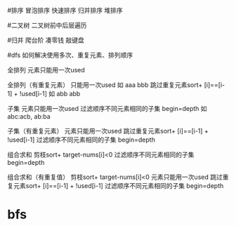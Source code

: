 #排序
冒泡排序
快速排序
归并排序
堆排序


#二叉树
二叉树前中后层遍历

#归并
爬台阶
凑零钱
敲键盘


#dfs
如何解决使用多次、重复元素、排列顺序


全排列
元素只能用一次used

全排列（有重复元素）
只能用一次used 如 aaa bbb
跳过重复元素sort+ [i]==[i-1] + !used[i-1] 如 abb abb

子集
元素只能用一次used
过滤顺序不同元素相同的子集 begin=depth 如 abc:acb, ab:ba

子集（有重复元素）
元素只能用一次used
跳过重复元素sort+ [i]==[i-1] + !used[i-1]
过滤顺序不同元素相同的子集 begin=depth

组合求和 
剪枝sort+ target-nums[i]<0
过滤顺序不同元素相同的子集 begin=depth

组合求和（有重复值）
剪枝sort+ target-nums[i]<0
元素只能用一次used
跳过重复元素sort+ [i]==[i-1] + !used[i-1]
过滤顺序不同元素相同的子集 begin=depth 


# bfs